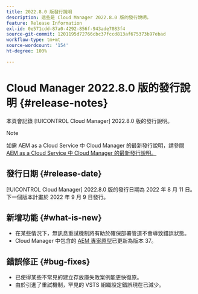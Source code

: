 ```yaml
---
title: 2022.8.0 版發行說明
description: 這些是 Cloud Manager 2022.8.0 版的發行說明。
feature: Release Information
exl-id: 0e571cdd-87a0-4292-856f-943ade7083f4
source-git-commit: 1201195d72766cbc37fccd813af675373b97ebad
workflow-type: tm+mt
source-wordcount: '154'
ht-degree: 100%

---
```


# Cloud Manager 2022.8.0 版的發行說明 {#release-notes}

本頁會記錄 [!UICONTROL Cloud Manager] 2022.8.0 版的發行說明。

>[!NOTE]
>
>如需 AEM as a Cloud Service 中 Cloud Manager 的最新發行說明，請參閱 [AEM as a Cloud Service 中 Cloud Manager 的最新發行說明。](https://experienceleague.adobe.com/docs/experience-manager-cloud-service/content/implementing/using-cloud-manager/release-notes-cloud-manager/release-notes-cm-current.html)

## 發行日期 {#release-date}

[!UICONTROL Cloud Manager] 2022.8.0 版的發行日期為 2022 年 8 月 11 日。下一個版本計畫於 2022 年 9 月 9 日發行。

## 新增功能 {#what-is-new}

* 在某些情況下，無訊息重試機制將有助於確保部署管道不會導致錯誤狀態。
* Cloud Manager 中包含的 [AEM 專案原型](https://experienceleague.adobe.com/docs/experience-manager-core-components/using/developing/archetype/overview.html)已更新為版本 37。

## 錯誤修正 {#bug-fixes}

* 已使得某些不常見的建立存放庫失敗案例能更快復原。
* 由於引進了重試機制，罕見的 VSTS 組織設定錯誤現在已減少。
